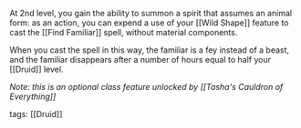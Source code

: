 At 2nd level, you gain the ability to summon a spirit that assumes an animal form: as an action, you can expend a use of your [[Wild Shape]] feature to cast the [[Find Familiar]] spell, without material components.

When you cast the spell in this way, the familiar is a fey instead of a beast, and the familiar disappears after a number of hours equal to half your [[Druid]] level.

*Note: this is an optional class feature unlocked by [[Tasha's Cauldron of Everything]]*

tags: [[Druid]]